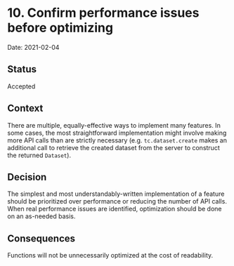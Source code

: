 # 10. Confirm performance issues before optimizing

Date: 2021-02-04

## Status

Accepted

## Context

There are multiple, equally-effective ways to implement many features.  In some cases, the most 
straightforward implementation might involve making more API calls than are strictly necessary 
(e.g. `tc.dataset.create` makes an additional call to retrieve the created dataset from the server
to construct the returned `Dataset`).

## Decision

The simplest and most understandably-written implementation of a feature should be prioritized over
performance or reducing the number of API calls.  When real performance issues are identified, 
optimization should be done on an as-needed basis.

## Consequences

Functions will not be unnecessarily optimized at the cost of readability.